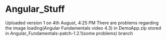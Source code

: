# Angular_Stuff
Uploaded version 1 on 4th August, 4:25 PM
There are problems regarding the image loading(Angular Fundamentals video 4.3) in DemoApp.zip stored in Angular_Fundamentals-patch-1.2.1(some problems) branch

